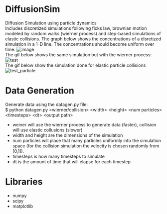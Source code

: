 # DiffusionSim
Diffusion Simulation using particle dynamics
<br>
Includes discretized simulations following ficks law, brownian motion modeled by random walks (wierner process) and step-based simulations of elastic collisions.
The graph below shows the concentrations of a disretized simulation in a 1-D line. The concentrations should become uniform over time.
![image](https://github.com/Theod0reWu/DiffusionSim/assets/43049406/2a34b0ae-43e8-4103-a8e4-e7db204f2bc2)
<br>
The gif below shows the same simulation but with the wierner process:
![test](https://github.com/Theod0reWu/DiffusionSim/assets/43049406/f3086a7a-be3d-497c-ba16-ecbeb87c4588)
<br>
The gif below show the simulation done for elastic particle collisions
![test_particle](https://github.com/Theod0reWu/DiffusionSim/assets/43049406/c618f45a-6bdf-4bc7-88b9-2321ade82861)
<br>
# Data Generation
Generate data using the datagen.py file: <br>
$ python datagen.py <wierner/collision\> \<width\> \<height\> \<num particles\> \<timesteps\> \<dt\> \<output path\> <br>
- weiner will use the wierner process to generate data (faster), collision will use elastic collusions (slower)
- width and height are the dimensions of the simulation
- num particles will place that many particles uniformly into the simulation space (for the collision simulation the velocity is chosen randomly from [0,1]).
- timesteps is how many timesteps to simulate
- dt is the amount of time that will elapse for each timestep
# Libraries 
- numpy
- scipy
- matplotlib
